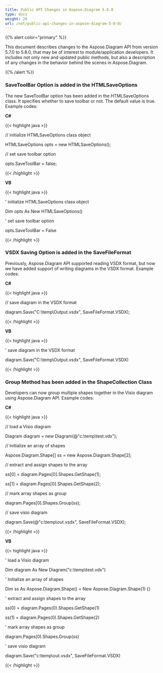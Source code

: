 ```yaml
---
title: Public API Changes in Aspose.Diagram 5.8.0
type: docs
weight: 20
url: /net/public-api-changes-in-aspose-diagram-5-8-0/
---
```


{{% alert color="primary" %}} 

This document describes changes to the Aspose.Diagram API from version 5.7.0 to 5.8.0, that may be of interest to module/application developers. It includes not only new and updated public methods, but also a description of any changes in the behavior behind the scenes in Aspose.Diagram.

{{% /alert %}} 
### **SaveToolBar Option is added in the HTMLSaveOptions**
The new SaveToolBar option has been added in the HTMLSaveOptions class. It specifies whether to save toolbar or not. The default value is true. Example codes:

**C#**

{{< highlight java >}}

 // initialize HTMLSaveOptions class object

HTMLSaveOptions opts = new HTMLSaveOptions();

// set save toolbar option

opts.SaveToolBar = false;

{{< /highlight >}}

**VB**

{{< highlight java >}}

 ' initialize HTMLSaveOptions class object

Dim opts As New HTMLSaveOptions()

' set save toolbar option

opts.SaveToolBar = False

{{< /highlight >}}
### **VSDX Saving Option is added in the SaveFileFormat**
Previously, Aspose.Diagram API supported reading VSDX format, but now we have added support of writing diagrams in the VSDX format. Example codes:

**C#**

{{< highlight java >}}

 // save diagram in the VSDX format

diagram.Save("C:\\temp\\Output.vsdx", SaveFileFormat.VSDX);

{{< /highlight >}}

**VB**

{{< highlight java >}}

 ' save diagram in the VSDX format

diagram.Save("C:\temp\Output.vsdx", SaveFileFormat.VSDX)

{{< /highlight >}}
### **Group Method has been added in the ShapeCollection Class**
Developers can now group multiple shapes together in the Visio diagram using Aspose.Diagram API. Example codes:

**C#**

{{< highlight java >}}

 // load a Visio diagram

Diagram diagram = new Diagram(@"c:\temp\test.vdx");

// Initialize an array of shapes

Aspose.Diagram.Shape[] ss = new Aspose.Diagram.Shape[2];

// extract and assign shapes to the array

ss[0] = diagram.Pages[0].Shapes.GetShape(1);

ss[1] = diagram.Pages[0].Shapes.GetShape(2);

// mark array shapes as group

diagram.Pages[0].Shapes.Group(ss);

// save visio diagram

diagram.Save(@"c:\temp\out.vsdx", SaveFileFormat.VSDX);

{{< /highlight >}}

**VB**

{{< highlight java >}}

 ' load a Visio diagram

Dim diagram As New Diagram("c:\temp\test.vdx")

' Initialize an array of shapes

Dim ss As Aspose.Diagram.Shape() = New Aspose.Diagram.Shape(1) {}

' extract and assign shapes to the array

ss(0) = diagram.Pages(0).Shapes.GetShape(1)

ss(1) = diagram.Pages(0).Shapes.GetShape(2)

' mark array shapes as group

diagram.Pages(0).Shapes.Group(ss)

' save visio diagram

diagram.Save("c:\temp\out.vsdx", SaveFileFormat.VSDX)

{{< /highlight >}}

